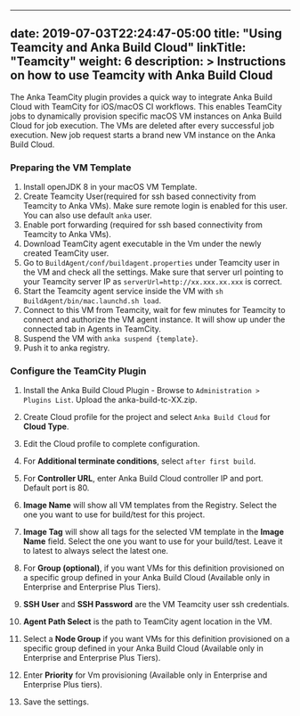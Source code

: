 

---
date: 2019-07-03T22:24:47-05:00
title: "Using Teamcity and Anka Build Cloud"
linkTitle: "Teamcity"
weight: 6
description: >
  Instructions on how to use Teamcity with Anka Build Cloud
---


The Anka TeamCity plugin provides a quick way to integrate Anka Build Cloud with TeamCity for iOS/macOS CI workflows. This enables TeamCity jobs to dynamically provision specific macOS VM instances on Anka Build Cloud for job execution. The VMs are deleted after every successful job execution. New job request starts a brand new VM instance on the Anka Build Cloud.  


### Preparing the VM Template
1. Install openJDK 8 in your macOS VM Template.
2. Create Teamcity User(required for ssh based connectivity from Teamcity to Anka VMs). Make sure remote login is enabled for this user. You can also use default `anka` user.
3. Enable port forwarding (required for ssh based connectivity from Teamcity to Anka VMs).
4. Download TeamCity agent executable in the Vm under the newly created TeamCity user.
5. Go to `BuildAgent/conf/buildagent.properties` under Teamcity user in the VM and check all the settings. Make sure that server url pointing to your Teamcity server IP as `serverUrl=http://xx.xxx.xx.xxx` is correct.
6. Start the Teamcity agent service inside the VM with `sh BuildAgent/bin/mac.launchd.sh load`.
7. Connect to this VM from Teamcity, wait for few minutes for Teamcity to connect and authorize the VM agent instance. It will show up under the connected tab in Agents in TeamCity.
5. Suspend the VM with `anka suspend {template}`.
6. Push it to anka registry.

### Configure the TeamCity Plugin
1. Install the Anka Build Cloud Plugin - Browse to `Administration > Plugins List`. Upload the anka-build-tc-XX.zip.   

2. Create Cloud profile for the project and select `Anka Build Cloud` for __Cloud Type__. 

3. Edit the Cloud profile to complete configuration.

4. For __Additional terminate conditions__, select `after first build`.

5. For __Controller URL__, enter Anka Build Cloud controller IP and port. Default port is 80. 

6. __Image Name__ will show all VM templates from the Registry. Select the one you want to use for build/test for this project.
  
7. __Image Tag__ will show all tags for the selected VM template in the __Image Name__ field. Select the one you want to use for your build/test. Leave it to latest to always select the latest one.  

8. For __Group (optional)__, if you want VMs for this definition provisioned on a specific group defined in your Anka Build Cloud (Available only in Enterprise and Enterprise Plus Tiers). 

9. __SSH User__ and __SSH Password__ are the VM Teamcity user ssh credentials. 

10. __Agent Path Select__ is the path to TeamCity agent location in the VM.
   
11. Select a __Node Group__ if you want VMs for this definition provisioned on a specific group defined in your Anka Build Cloud (Available only in Enterprise and Enterprise Plus Tiers).  

12. Enter __Priority__ for Vm provisioning (Available only in Enterprise and Enterprise Plus tiers).  

13. Save the settings.  
